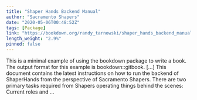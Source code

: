 ```yaml
---
title: "Shaper Hands Backend Manual"
author: "Sacramento Shapers"
date: "2020-05-06T00:48:52Z"
tags: [Package]
link: "https://bookdown.org/randy_tarnowski/shaper_hands_backend_manual/"
length_weight: "2.9%"
pinned: false
---
```


This is a minimal example of using the bookdown package to write a book. The output format for this example is bookdown::gitbook. [...] This document contains the latest instructions on how to run the backend of ShaperHands from the perspective of Sacramento Shapers. There are two primary tasks required from Shapers operating things behind the scenes: Current roles and ...
